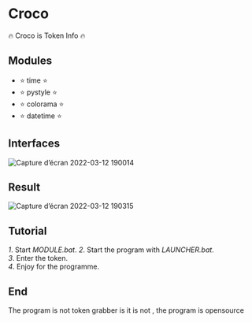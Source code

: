 # Croco
🔥 Croco is Token Info 🔥
## Modules

- ⭐️ time ⭐️
- ⭐️ pystyle ⭐️
- ⭐️ colorama ⭐️
- ⭐️ datetime ⭐️

## Interfaces

![Capture d’écran 2022-03-12 190014](https://user-images.githubusercontent.com/101467355/158029334-fd80fcb3-7454-45b5-82c5-7f5bf401542c.png)

## Result

![Capture d’écran 2022-03-12 190315](https://user-images.githubusercontent.com/101467355/158029406-c1c62d8f-9df1-40d9-b8e8-89b6e6e6a733.png)

## Tutorial

*1*. Start *MODULE.bat*.
*2*. Start the program with *LAUNCHER.bat*.  
*3*. Enter the token.  
*4*. Enjoy for the programme.  

## End

The program is not token grabber is it is not , the program is opensource
